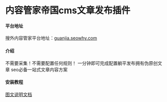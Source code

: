 # 内容管家帝国cms文章发布插件

#### 平台地址
搜外内容管家平台地址：<a href="https://guanjia.seowhy.com">guanjia.seowhy.com</a>
#### 介绍
不需要采集！不需要配置任何规则！ 一分钟即可完成配置躺平发布拥有伪原创文章 seo必备一站式文章内容方案

#### 安装教程
<a href="https://www.seowhy.com/a/2090.html">图文说明文档</a>
